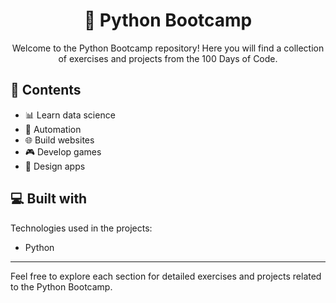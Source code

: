 <h1 align="center">🐍 Python Bootcamp</h1>

<p align="center">Welcome to the Python Bootcamp repository! Here you will find a collection of exercises and projects from the 100 Days of Code.</p>

## 🧐 Contents

- 📊 Learn data science
- 🤖 Automation
- 🌐 Build websites
- 🎮 Develop games
- 📱 Design apps

## 💻 Built with

Technologies used in the projects:

- Python

---

Feel free to explore each section for detailed exercises and projects related to the Python Bootcamp.
